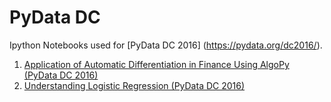 # PyData DC
Ipython Notebooks used for [PyData DC 2016] (https://pydata.org/dc2016/).
1. [Application of Automatic Differentiation in Finance Using AlgoPy (PyData DC 2016)](https://nbviewer.jupyter.org/github/nicholashub/PyData-DC-2016/blob/master/Application%20of%20%20Automatic%20Differentiation%20in%20Finance%20Using%20AlgoPy%20%28PyData%20DC%202016%29.ipynb)
2. [Understanding Logistic Regression (PyData DC 2016)](https://nbviewer.jupyter.org/github/nicholashub/PyData-DC-2016/blob/master/Understanding%20Logistic%20Regression%20%28PyData%20DC%202016%29.ipynb)
